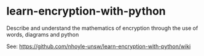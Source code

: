 # learn-encryption-with-python
Describe and understand the mathematics of encryption through the use of words, diagrams and python

See: https://github.com/nhoyle-unsw/learn-encryption-with-python/wiki

